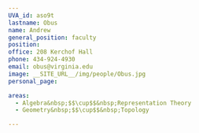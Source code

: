 ```yaml
---
UVA_id: aso9t
lastname: Obus
name: Andrew
general_position: faculty
position:
office: 208 Kerchof Hall
phone: 434-924-4930
email: obus@virginia.edu
image: __SITE_URL__/img/people/Obus.jpg
personal_page:

areas:
  - Algebra&nbsp;$$\cup$$&nbsp;Representation Theory
  - Geometry&nbsp;$$\cup$$&nbsp;Topology

---
```

